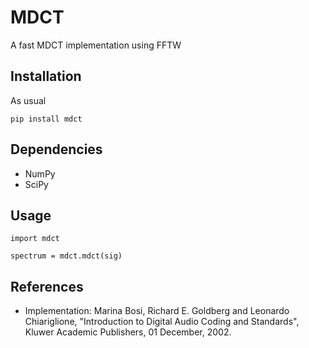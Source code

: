 MDCT
====

A fast MDCT implementation using FFTW


Installation
------------

As usual

    pip install mdct


## Dependencies

 - NumPy
 - SciPy


Usage
-----


    import mdct
    
    spectrum = mdct.mdct(sig)


References
----------

 - Implementation: Marina Bosi, Richard E. Goldberg and Leonardo Chiariglione, "Introduction to Digital Audio Coding and Standards", Kluwer Academic Publishers, 01 December, 2002.
